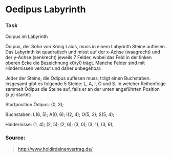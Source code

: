 # Oedipus Labyrinth

### Task
Ödipus im Labyrinth

Ödipus, der Sohn von König Laios, muss in einem Labyrinth Steine auflesen. Das Labyrinth ist quadratisch und misst auf der x-Achse (waagrecht) und der y-Achse (senkrecht) jeweils 7 Felder, wobei das Feld in der linken oberen Ecke die Bezeichnung x0/y0 trägt. Manche Felder sind mit Hindernissen verbaut und daher unbegehbar.

Jeder der Steine, die Ödipus auflesen muss, trägt einen Buchstaben. Insgesamt gibt es folgende 5 Steine: L, A, I, O und S. In welcher Reihenfolge sammelt Ödipus die Steine auf, falls er an der unten angeführten Position (x,y) startet:

Startposition Ödipus: (0, 3);

Buchstaben: L(6, 5); A(0, 6); I(2, 4); O(5, 3); S(5, 4);

Hindernisse: (1, 4); (2, 5); (2, 6); (3, 0); (3, 1); (3, 6); 

### Source: 
> http://www.holdirdeinenvertrag.de/

